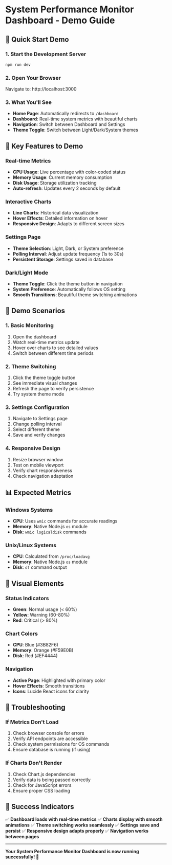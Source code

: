 # System Performance Monitor Dashboard - Demo Guide

## 🚀 Quick Start Demo

### 1. Start the Development Server
```bash
npm run dev
```

### 2. Open Your Browser
Navigate to: http://localhost:3000

### 3. What You'll See
- **Home Page**: Automatically redirects to `/dashboard`
- **Dashboard**: Real-time system metrics with beautiful charts
- **Navigation**: Switch between Dashboard and Settings
- **Theme Toggle**: Switch between Light/Dark/System themes

## 🎯 Key Features to Demo

### Real-time Metrics
- **CPU Usage**: Live percentage with color-coded status
- **Memory Usage**: Current memory consumption
- **Disk Usage**: Storage utilization tracking
- **Auto-refresh**: Updates every 2 seconds by default

### Interactive Charts
- **Line Charts**: Historical data visualization
- **Hover Effects**: Detailed information on hover
- **Responsive Design**: Adapts to different screen sizes

### Settings Page
- **Theme Selection**: Light, Dark, or System preference
- **Polling Interval**: Adjust update frequency (1s to 30s)
- **Persistent Storage**: Settings saved in database

### Dark/Light Mode
- **Theme Toggle**: Click the theme button in navigation
- **System Preference**: Automatically follows OS setting
- **Smooth Transitions**: Beautiful theme switching animations

## 🔧 Demo Scenarios

### 1. Basic Monitoring
1. Open the dashboard
2. Watch real-time metrics update
3. Hover over charts to see detailed values
4. Switch between different time periods

### 2. Theme Switching
1. Click the theme toggle button
2. See immediate visual changes
3. Refresh the page to verify persistence
4. Try system theme mode

### 3. Settings Configuration
1. Navigate to Settings page
2. Change polling interval
3. Select different theme
4. Save and verify changes

### 4. Responsive Design
1. Resize browser window
2. Test on mobile viewport
3. Verify chart responsiveness
4. Check navigation adaptation

## 📊 Expected Metrics

### Windows Systems
- **CPU**: Uses `wmic` commands for accurate readings
- **Memory**: Native Node.js `os` module
- **Disk**: `wmic logicaldisk` commands

### Unix/Linux Systems
- **CPU**: Calculated from `/proc/loadavg`
- **Memory**: Native Node.js `os` module  
- **Disk**: `df` command output

## 🎨 Visual Elements

### Status Indicators
- **Green**: Normal usage (< 60%)
- **Yellow**: Warning (60-80%)
- **Red**: Critical (> 80%)

### Chart Colors
- **CPU**: Blue (#3B82F6)
- **Memory**: Orange (#F59E0B)
- **Disk**: Red (#EF4444)

### Navigation
- **Active Page**: Highlighted with primary color
- **Hover Effects**: Smooth transitions
- **Icons**: Lucide React icons for clarity

## 🚨 Troubleshooting

### If Metrics Don't Load
1. Check browser console for errors
2. Verify API endpoints are accessible
3. Check system permissions for OS commands
4. Ensure database is running (if using)

### If Charts Don't Render
1. Check Chart.js dependencies
2. Verify data is being passed correctly
3. Check for JavaScript errors
4. Ensure proper CSS loading

## 🎉 Success Indicators

✅ **Dashboard loads with real-time metrics**
✅ **Charts display with smooth animations**
✅ **Theme switching works seamlessly**
✅ **Settings save and persist**
✅ **Responsive design adapts properly**
✅ **Navigation works between pages**

---

**Your System Performance Monitor Dashboard is now running successfully! 🎊**
